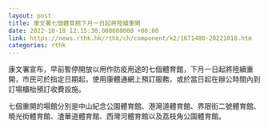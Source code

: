 ```yaml
---
layout: post
title: 康文署七個體育館下月一日起將陸續重開
date: 2022-10-18 12:15:30.000000000 +08:00
link: https://news.rthk.hk/rthk/ch/component/k2/1671480-20221018.htm
categories: rthk
---
```


康文署宣布，早前暫停開放以用作防疫用途的七個體育館，下月一日起將陸續重開，市民可於指定日期起，使用康體通網上預訂服務，或於當日起在辦公時間內到訂場櫃枱預訂收費設施。

七個重開的場館分別是中山紀念公園體育館、港灣道體育館、界限街二號體育館、曉光街體育館、渣華道體育館、西灣河體育館以及荔枝角公園體育館。
